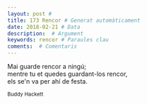```yaml
---
layout: post #
title: 173 Rencor # Generat automàticament
date: 2018-02-21 # Data
description:  # Argument
keywords: rencor # Paraules clau
coments:  # Comentaris
---
```


Mai guarde rencor a ningú; <br />
mentre tu et quedes guardant-los rencor, <br />
els se'n va per ahí de festa. <br />

<small>Buddy Hackett</small>
